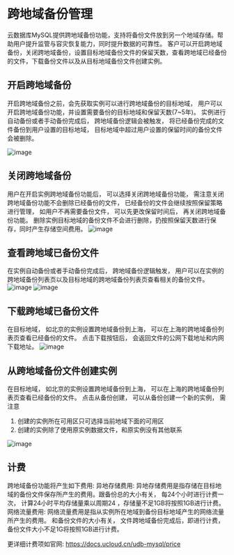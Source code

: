 # 跨地域备份管理

云数据库MySQL提供跨地域备份功能，支持将备份文件放到另一个地域存储。帮助用户提升监管与容灾恢复能力，同时提升数据的可靠性。 客户可以开启跨地域备份，关闭跨地域备份，设置目标地域备份文件的保留天数，查看跨地域已经备份的文件，下载备份文件以及从目标地域备份文件创建实例。

## 开启跨地域备份
开启跨地域备份之前，会先获取实例可以进行跨地域备份的目标地域， 用户可以开启跨地域备份功能，并设置需要备份的目标地域和保留天数(7~5年)。
实例进行自动备份或者手动备份完成后， 跨地域备份逻辑会被触发， 将已经备份完成的文件备份到用户设置的目标地域， 目标地域中超过用户设置的保留时间的备份文件会被删除。

![image](/images/backup202001.png)

## 关闭跨地域备份
用户在开启实例跨地域备份功能后， 可以选择关闭跨地域备份功能， 需注意关闭跨地域备份功能不会删除已经备份的文件， 已经备份的文件会继续按照保留策略进行管理， 如用户不再需要备份文件， 可以先更改保留时间后， 再关闭跨地域备份功能。 删除实例目标地域的备份文件不会进行删除，扔按照保留天数进行保存，同时产生存储空间费用。
![image](/images/backup202001.png)

## 查看跨地域已备份文件
在实例自动备份或者手动备份完成后， 跨地域备份逻辑触发， 用户可以在实例的跨地域备份列表页以及目标地域的跨地域备份列表页查看相关的备份文件。
![image](/images/backup202001.png)
![image](/images/backup202001.png)

## 下载跨地域已备份文件
在目标地域， 如北京的实例设置跨地域备份到上海， 可以在上海的跨地域备份列表页查看已经备份的文件。 点击下载按钮后， 会返回文件的公网下载地址和内网下载地址。
![image](/images/backup202001.png)

## 从跨地域备份文件创建实例
在目标地域， 如北京的实例设置跨地域备份到上海， 可以在上海的跨地域备份列表页查看已经备份的文件。 点击从备份创建， 可以从备份创建一个新的实例， 需注意
1. 创建的实例所在可用区只可选择当前地域下面的可用区
2. 创建的实例除了使用原实例数据文件，和原实例没有其他联系


![image](/images/backup202001.png)

## 计费
跨地域备份功能将产生如下费用:
异地存储费用: 异地存储费用是指存储在目标地域的备份文件保存所产生的费用。跟备份总的大小有关， 每24个小时进行计费一次， 计算24小时平均存储量乘以周期24 ，存储量不足1GB将按照1GB进行计费。
网络流量费用: 网络流量费用是指从实例所在地域到备份目标地域产生的网络流量所产生的费用。 和备份文件的大小有关， 文件跨地域备份完成后，即进行计费， 备份文件大小不足1G将按照1GB进行计费。

更详细计费项如官网:
https://docs.ucloud.cn/udb-mysql/price

